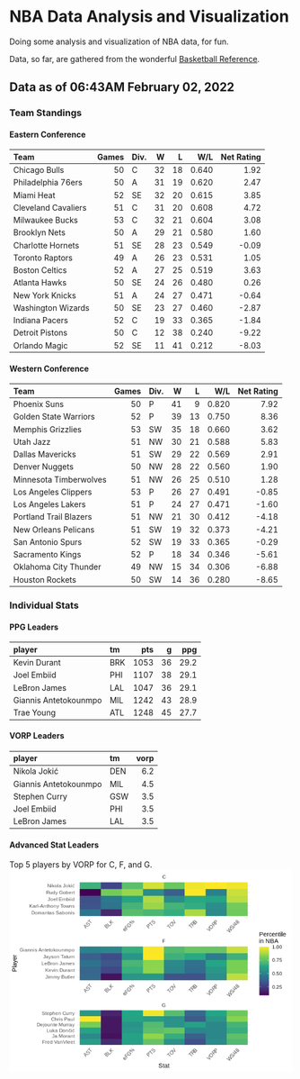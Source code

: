 # NBA Data Analysis and Visualization

Doing some analysis and visualization of NBA data, for fun.

Data, so far, are gathered from the wonderful [Basketball
Reference](https://www.basketball-reference.com/).

## Data as of 06:43AM February 02, 2022

### Team Standings

#### Eastern Conference

| Team                | Games | Div. |  W |  L |   W/L | Net Rating |
| :------------------ | ----: | :--- | -: | -: | ----: | ---------: |
| Chicago Bulls       |    50 | C    | 32 | 18 | 0.640 |       1.92 |
| Philadelphia 76ers  |    50 | A    | 31 | 19 | 0.620 |       2.47 |
| Miami Heat          |    52 | SE   | 32 | 20 | 0.615 |       3.85 |
| Cleveland Cavaliers |    51 | C    | 31 | 20 | 0.608 |       4.72 |
| Milwaukee Bucks     |    53 | C    | 32 | 21 | 0.604 |       3.08 |
| Brooklyn Nets       |    50 | A    | 29 | 21 | 0.580 |       1.60 |
| Charlotte Hornets   |    51 | SE   | 28 | 23 | 0.549 |     \-0.09 |
| Toronto Raptors     |    49 | A    | 26 | 23 | 0.531 |       1.05 |
| Boston Celtics      |    52 | A    | 27 | 25 | 0.519 |       3.63 |
| Atlanta Hawks       |    50 | SE   | 24 | 26 | 0.480 |       0.26 |
| New York Knicks     |    51 | A    | 24 | 27 | 0.471 |     \-0.64 |
| Washington Wizards  |    50 | SE   | 23 | 27 | 0.460 |     \-2.87 |
| Indiana Pacers      |    52 | C    | 19 | 33 | 0.365 |     \-1.84 |
| Detroit Pistons     |    50 | C    | 12 | 38 | 0.240 |     \-9.22 |
| Orlando Magic       |    52 | SE   | 11 | 41 | 0.212 |     \-8.03 |

#### Western Conference

| Team                   | Games | Div. |  W |  L |   W/L | Net Rating |
| :--------------------- | ----: | :--- | -: | -: | ----: | ---------: |
| Phoenix Suns           |    50 | P    | 41 |  9 | 0.820 |       7.92 |
| Golden State Warriors  |    52 | P    | 39 | 13 | 0.750 |       8.36 |
| Memphis Grizzlies      |    53 | SW   | 35 | 18 | 0.660 |       3.62 |
| Utah Jazz              |    51 | NW   | 30 | 21 | 0.588 |       5.83 |
| Dallas Mavericks       |    51 | SW   | 29 | 22 | 0.569 |       2.91 |
| Denver Nuggets         |    50 | NW   | 28 | 22 | 0.560 |       1.90 |
| Minnesota Timberwolves |    51 | NW   | 26 | 25 | 0.510 |       1.28 |
| Los Angeles Clippers   |    53 | P    | 26 | 27 | 0.491 |     \-0.85 |
| Los Angeles Lakers     |    51 | P    | 24 | 27 | 0.471 |     \-1.60 |
| Portland Trail Blazers |    51 | NW   | 21 | 30 | 0.412 |     \-4.18 |
| New Orleans Pelicans   |    51 | SW   | 19 | 32 | 0.373 |     \-4.21 |
| San Antonio Spurs      |    52 | SW   | 19 | 33 | 0.365 |     \-0.29 |
| Sacramento Kings       |    52 | P    | 18 | 34 | 0.346 |     \-5.61 |
| Oklahoma City Thunder  |    49 | NW   | 15 | 34 | 0.306 |     \-6.88 |
| Houston Rockets        |    50 | SW   | 14 | 36 | 0.280 |     \-8.65 |

### Individual Stats

#### PPG Leaders

| player                | tm  |  pts |  g |  ppg |
| :-------------------- | :-- | ---: | -: | ---: |
| Kevin Durant          | BRK | 1053 | 36 | 29.2 |
| Joel Embiid           | PHI | 1107 | 38 | 29.1 |
| LeBron James          | LAL | 1047 | 36 | 29.1 |
| Giannis Antetokounmpo | MIL | 1242 | 43 | 28.9 |
| Trae Young            | ATL | 1248 | 45 | 27.7 |

#### VORP Leaders

| player                | tm  | vorp |
| :-------------------- | :-- | ---: |
| Nikola Jokić          | DEN |  6.2 |
| Giannis Antetokounmpo | MIL |  4.5 |
| Stephen Curry         | GSW |  3.5 |
| Joel Embiid           | PHI |  3.5 |
| LeBron James          | LAL |  3.5 |

#### Advanced Stat Leaders

Top 5 players by VORP for C, F, and G.
![](README_files/figure-gfm/README-unnamed-chunk-7-1.png)<!-- -->

